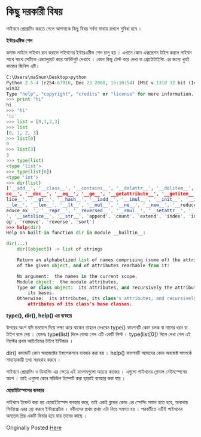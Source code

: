 # কিছু দরকারী বিষয়

পাইথনে প্রোগ্রামিং করতে গেলে আপনাকে কিছু বিষয় সর্বদা মাথায় রাখলে সুবিধা হবে ।

**ইন্টারএক্টিভ শেল**

কমান্ড লাইনে পাইথন রান করালে পাইথনের ইন্টারএক্টিভ শেল চালু হয় । এখানে কোন এক্সপ্রেশন টাইপ করলে পাইথন সাথে সাথে সেটিকে এভ্যালুয়েট করে আউটপুট দেখাবে । কোন কিছু টেস্ট করে দেখা বা প্রোটোটাইপিং এর জন্যে খুবই কাজের জিনিস এটি।

```python
C:\Users\maSnun\Desktop>python
Python 2.5.4 (r254:67916, Dec 23 2008, 15:10:54) [MSC v.1310 32 bit (Intel)] on
win32
Type "help", "copyright", "credits" or "license" for more information.
>>> print "hi"
hi
>>> "hi"
'hi'
>>> list = [0,1,2,3]
>>> list
[0, 1, 2, 3]
>>> list[0]
0
>>> list[3]
3
>>> type(list)
<type 'list'>
>>> type(list[0])
<type 'int'>
>>> dir(list)
['__add__', '__class__', '__contains__', '__delattr__', '__delitem__', '__delsli
ce__', '__doc__', '__eq__', '__ge__', '__getattribute__', '__getitem__', '__gets
lice__', '__gt__', '__hash__', '__iadd__', '__imul__', '__init__', '__iter__', '
__le__', '__len__', '__lt__', '__mul__', '__ne__', '__new__', '__reduce__', '__r
educe_ex__', '__repr__', '__reversed__', '__rmul__', '__setattr__', '__setitem__
', '__setslice__', '__str__', 'append', 'count', 'extend', 'index', 'insert', 'p
op', 'remove', 'reverse', 'sort']
>>> help(dir)
Help on built-in function dir in module __builtin__:

dir(...)
    dir([object]) -> list of strings

    Return an alphabetized list of names comprising (some of) the attributes
    of the given object, and of attributes reachable from it:

    No argument:  the names in the current scope.
    Module object:  the module attributes.
    Type or class object:  its attributes, and recursively the attributes of
        its bases.
    Otherwise:  its attributes, its class's attributes, and recursively the
        attributes of its class's base classes.
```

**type(), dir(), help() এর ব্যবহার**

উপরের অংশ যদি মনযোগ দিয়ে লক্ষ্য করে থাকেন তাহলে দেখবেন type() ফাংশনটি কোন চলক বা নামের ধরন বা টাইপ বলে দেয় । যেমনঃ type(list) দিলে বোঝা গেল এটি একটি লিস্ট । type(list[0]) দিলে দেখা গেল এই লিস্টের প্রথম আইটেমের টাইপ ইন্টিজার ।

dir() কমান্ডটি কোন অবজেক্টের ইন্সপেকশনে ব্যবহার করা হয় । help() ফাংশনটি আমাদের কোন অবজেক্ট সমপর্কে সাহায্যকারী তথ্য সরবরাহ করবে ।

পাইথনে প্রোগ্রামিং ও ডিবাগিং এর ক্ষেত্রে এই ফাংশনগুলো অত্যন্ত কাজের । এগুলো পাইথনের গ্লোবাল নেইমস্পেসের অংশ । তাই এগুলো কোন মডিউল ইম্পোর্ট করা ছাড়াই ব্যবহার করা যায় ।

**হোয়াইটস্পেসের ব্যবহার**

পাইথনে ইন্ডেন্ট করা হয় হোয়াইটস্পেস ব্যবহার করে, তাই একই ব্লকের কোড এর স্পেসিং সমান হতে হবে, অন্যথায় সিন্ট্যাক্স এরর থ্রো করবে ইন্টারপ্রেটার । নবীনদের প্রথম প্রথম এটা নিয়ে সমস্যা হয় । পরবর্তীতে এটিই পাইথনের অন্যতম প্রিয় একটি ফিচার হয়ে যায় তাদের কাছে ।

Originally Posted [Here](http://www.masnun.com/2011/07/17/python-in-bangla-some-importan-issues.html)

